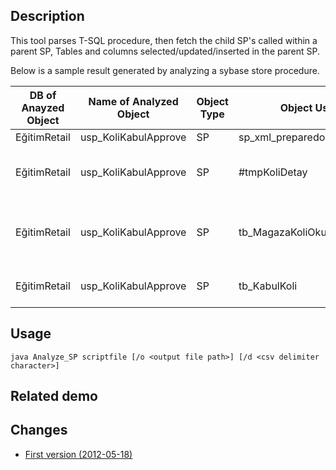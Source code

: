 ## Description
This tool parses T-SQL procedure, then fetch the child SP's called within a parent SP, 
Tables and columns selected/updated/inserted in the parent SP.

Below is a sample result generated by analyzing a sybase store procedure.


| DB of Anayzed Object | Name of Analyzed Object | Object Type | Object Used | Object Type | Usage Type | Columns | 
| -------------------- | ----------------------- | ----------- | ----------- | ----------- | ---------- | ------- | 
| EğitimRetail | usp_KoliKabulApprove | SP | sp_xml_preparedocument | SP | Exec |  |	 
| EğitimRetail | usp_KoliKabulApprove | SP | #tmpKoliDetay | Table  | Read | Barkod, IrsaliyeNo, GonderenDepo, AlanDepo, OkutmaTarihi | 
| EğitimRetail | usp_KoliKabulApprove | SP | tb_MagazaKoliOkutmaKayitlari | Table | Insert | Magazakod, KoliID, KoliBarkod, OkutulduguZaman, OkutanKullanici, GeriGonderildi | 
| EğitimRetail | usp_KoliKabulApprove | SP | tb_KabulKoli | Table | Update | Okutuldu, OkutulduguTarih, OkutanKullanici | 

## Usage
`java Analyze_SP scriptfile [/o <output file path>] [/d <csv delimiter character>]`

## Related demo

## Changes
-  [First version (2012-05-18)](https://github.com/sqlparser/wings/issues/94)